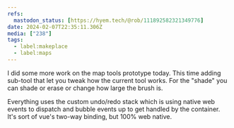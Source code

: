 ```yaml
---
refs:
  mastodon_status: [https://hyem.tech/@rob/111892582321349776]
date: 2024-02-07T22:35:11.306Z
media: ["238"]
tags:
  - label:makeplace
  - label:maps
---
```


I did some more work on the map tools prototype today. This time adding sub-tool that let you tweak how the current tool works. For the "shade" you can shade or erase or change how large the brush is.

Everything uses the custom undo/redo stack which is using native web events to dispatch and bubble events up to get handled by the container. It's sort of vue's two-way binding, but 100% web native.
